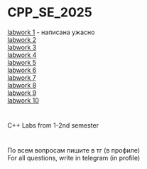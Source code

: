 # CPP_SE_2025

[labwork 1](labwork1-sandrocaster16/) - написана ужасно<br>
[labwork 2](labwork2-sandrocaster16/)<br>
[labwork 3](labwork3-sandrocaster16/)<br>
[labwork 4](labwork4-sandrocaster16/)<br>
[labwork 5](labwork5-sandrocaster16/)<br>
[labwork 6](labwork6-sandrocaster16/)<br>
[labwork 7](labwork7-sandrocaster16/)<br>
[labwork 8](labwork8-sandrocaster16/)<br>
[labwork 9](labwork9-sandrocaster16/)<br>
[labwork 10](https://github.com/sandrocaster16/MyScript)<br>

#

C++ Labs from 1-2nd semester

#

По всем вопросам пишите в тг (в профиле)<br>
For all questions, write in telegram (in profile)